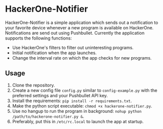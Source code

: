 # HackerOne-Notifier

HackerOne-Notifier is a simple application which sends out a notification to your favorite device whenever a new program is available on HackerOne. Notifications are send out using Pushbullet. Currently the application supports the following functions: 

- Use HackerOne's filters to filter out uninteresting programs.
- Initial notification when the app launches. 
- Change the interval rate on which the app checks for new programs.

## Usage

1. Clone the repository.
2. Create a new config file `config.py` similar to `config-example.py` with the preferred settings and your Pushbullet API key.
3. Install the requirements: `pip install -r requirements.txt`.
4. Make the python script executable: `chmod +x hackerone-notifier.py`.
5. Use no hangup to run the program in background: `nohup python /path/to/hackerone-notifier.py &`.
6. Preferably, put this in `/etc/rc.local` to launch the app at startup.
